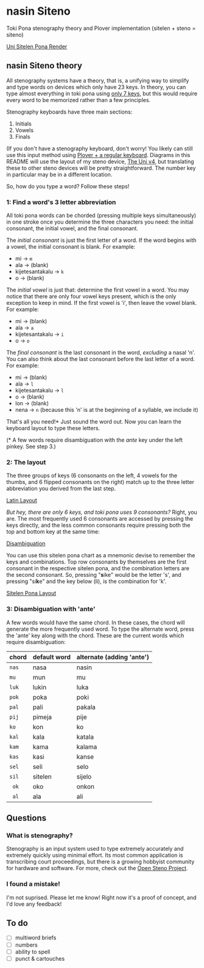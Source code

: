 # nasin Siteno
Toki Pona stenography theory and Plover implementation (sitelen + steno = siteno)

[Uni Sitelen Pona Render](/img/toki-uni-steno2.jpeg)

## nasin Siteno theory

All stenography systems have a theory, that is, a unifying way to simplify and type words on devices which only have 23 keys. In theory, you can type almost everything in toki pona using [only 7 keys](https://www.reddit.com/r/tokipona/comments/pc6bkn/nasin_tenokasi_the_way_of_stenography_7_key_input/), but this would require every word to be memorized rather than a few principles.

Stenography keyboards have three main sections:

1. Initials
2. Vowels
3. Finals

(If you don't have a stenography keyboard, don't worry! You likely can still use this input method using [Plover + a regular keyboard](https://github.com/openstenoproject/plover/wiki/Supported-Hardware#keyboards). Diagrams in this README will use the layout of my steno device, [The Uni v4](https://stenokeyboards.com/products/the-uni-v4), but translating these to other steno devices will be pretty straightforward. The number key in particular may be in a different location.

So, how do you type a word? Follow these steps!

### 1: Find a word's 3 letter abbreviation

All toki pona words can be chorded (pressing multiple keys simultaneously) in one stroke once you determine the three characters you need: the initial consonant, the initial vowel, and the final consonant.

The _initial consonant_ is just the first letter of a word. If the word begins with a vowel, the initial consonant is blank. For example:

- mi -> `m`
- ala -> (blank)
- kijetesantakalu -> `k`
- o -> (blank)

The _initial vowel_ is just that: determine the first vowel in a word. You may notice that there are only four vowel keys present, which is the only exception to keep in mind. If the first vowel is 'i', then leave the vowel blank. For example:

- mi -> (blank)
- ala -> `a`
- kijetesantakalu -> `i`
- o -> `o`

The _final consonant_ is the last consonant in the word, _excluding_ a nasal 'n'. You can also think about the last consonant before the last letter of a word. For example:

- mi -> (blank)
- ala -> `l`
- kijetesantakalu -> `l`
- o -> (blank)
- lon -> (blank)
- nena -> `n` (because this 'n' is at the beginning of a syllable, we include it)

That's all you need!* Just sound the word out. Now you can learn the keyboard layout to type these letters.

(\* A few words require disambiguation with the *ante* key under the left pinkey. See step 3.)

### 2: The layout

The three groups of keys (6 consonants on the left, 4 vowels for the thumbs, and 6 flipped consonants on the right) match up to the three letter abbreviation you derived from the last step.

[Latin Layout](/img/layout-latin.png)

*But hey, there are only 6 keys, and toki pona uses 9 consonants?* Right, you are. The most frequently used 6 consonants are accessed by pressing the keys directly, and the less common consonants require pressing both the top and bottom key at the same time:

[Disambiguation](/img/layout-latin-combo.png)

You can use this sitelen pona chart as a mnemonic devise to remember the keys and combinations. Top row consonants by themselves are the first consonant in the respective sitelen pona, and the combination letters are the second consonant. So, pressing "**s**ike" would be the letter 's', and pressing "si**k**e" and the key below (li), is the combination for 'k'.

[Sitelen Pona Layout](/img/layout-sitelen.png)

### 3: Disambiguation with 'ante'

A few words would have the same chord. In these cases, the chord will generate the more frequently used word. To type the alternate word, press the 'ante' key along with the chord. These are the current words which require disambiguation:

| chord | default word | alternate (adding 'ante') |
|---|---|---|
| `nas` | nasa | nasin |
| `mu ` | mun | mu |
| `luk` | lukin | luka |
| `pok` | poka | poki |
| `pal` | pali | pakala |
| `pij` | pimeja | pije |
| `ko ` | kon | ko |
| `kal` | kala | katala |
| `kam` | kama | kalama |
| `kas` | kasi | kanse |
| `sel` | seli | selo |
| `sil` | sitelen | sijelo |
| ` ok` | oko | onkon |
| ` al` | ala | ali |

## Questions

### What is stenography?

Stenography is an input system used to type extremely accurately and extremely quickly using minimal effort. Its most common application is transcribing court proceedings, but there is a growing hobbyist community for hardware and software. For more, check out the [Open Steno Project](https://www.openstenoproject.org/plover/).

### I found a mistake!

I'm not suprised. Please let me know! Right now it's a proof of concept, and I'd love any feedback!

## To do

- [ ] multiword briefs
- [ ] numbers
- [ ] ability to spell
- [ ] punct & cartouches
